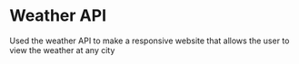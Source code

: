 # Weather API

Used the weather API to make a responsive website that allows the user to view the weather at any city
